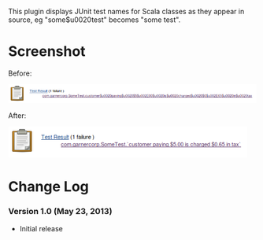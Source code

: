 This plugin displays JUnit test names for Scala classes as they appear
in source, eg "some$u0020test" becomes "some test".

# Screenshot

Before:

![](docs/images/without_plugin.png)

After:

![](docs/images/with_plugin.png)

# Change Log

### Version 1.0 (May 23, 2013)

-   Initial release
